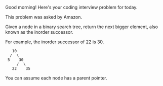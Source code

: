 Good morning! Here's your coding interview problem for today.

This problem was asked by Amazon.

Given a node in a binary search tree, return the next bigger 
element, also known as the inorder successor.

For example, the inorder successor of 22 is 30.
```
   10
  /  \
 5    30
     /  \
   22    35
```
You can assume each node has a parent pointer.
